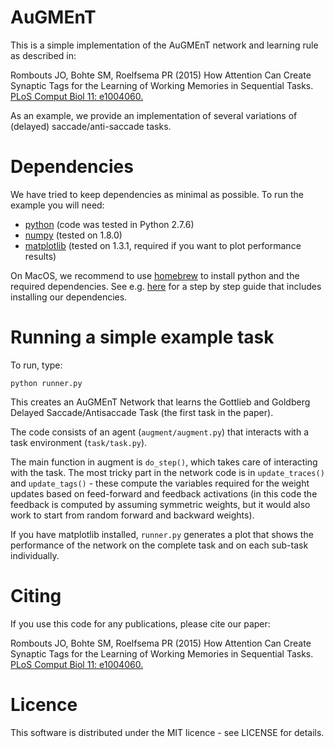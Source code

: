 # AuGMEnT

This is a simple implementation of the AuGMEnT network and learning rule as described in:

Rombouts JO, Bohte SM, Roelfsema PR (2015)
How Attention Can Create Synaptic Tags for the Learning of Working Memories in Sequential Tasks.
[PLoS Comput Biol 11: e1004060.](http://journals.plos.org/ploscompbiol/article?id=10.1371/journal.pcbi.1004060)

As an example, we provide an implementation of several variations of (delayed) saccade/anti-saccade tasks.

# Dependencies

We have tried to keep dependencies as minimal as possible. To run the example you will need:

- [python](https://www.python.org) (code was tested in Python 2.7.6)
- [numpy](http://www.numpy.org) (tested on 1.8.0)
- [matplotlib](http://matplotlib.org) (tested on 1.3.1, required if you want to plot performance results)

On MacOS, we recommend to use [homebrew](http://brew.sh) to install python and the required dependencies. See e.g. 
[here](https://joernhees.de/blog/2014/02/25/scientific-python-on-mac-os-x-10-9-with-homebrew/) for a step by step guide that includes installing our dependencies.

# Running a simple example task

To run, type:

```python runner.py```

This creates an AuGMEnT Network that learns the Gottlieb and Goldberg Delayed Saccade/Antisaccade Task (the first task in the paper). 

The code consists of an agent (```augment/augment.py```) that interacts with a task environment (```task/task.py```). 

The main function in augment is ```do_step()```, which takes care of interacting with the task. 
The most tricky part in the network code is in ```update_traces()``` and ```update_tags()``` - these compute the variables required for the weight updates based on feed-forward and feedback activations (in this code the feedback is computed by assuming symmetric weights, but it would also work to start from random forward and backward weights).

If you have matplotlib installed, ```runner.py``` generates a plot that shows the performance of the network on the complete task and on each sub-task individually. 


# Citing

If you use this code for any publications, please cite our paper:

Rombouts JO, Bohte SM, Roelfsema PR (2015)
How Attention Can Create Synaptic Tags for the Learning of Working Memories in Sequential Tasks.
[PLoS Comput Biol 11: e1004060.](http://journals.plos.org/ploscompbiol/article?id=10.1371/journal.pcbi.1004060)

# Licence
 
This software is distributed under the MIT licence - see LICENSE for details.

